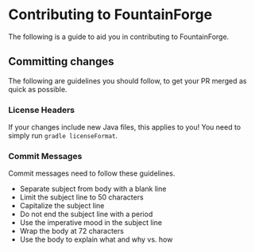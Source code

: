 Contributing to FountainForge
=============================

The following is a guide to aid you in contributing to FountainForge.

## Committing changes

The following are guidelines you should follow, to get your PR merged as quick as possible.

### License Headers

If your changes include new Java files, this applies to you! You need to simply run `gradle licenseFormat`.

### Commit Messages

Commit messages need to follow these guidelines.

* Separate subject from body with a blank line
* Limit the subject line to 50 characters
* Capitalize the subject line
* Do not end the subject line with a period
* Use the imperative mood in the subject line
* Wrap the body at 72 characters
* Use the body to explain what and why vs. how
